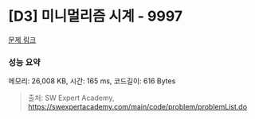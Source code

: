 # [D3] 미니멀리즘 시계 - 9997 

[문제 링크](https://swexpertacademy.com/main/code/problem/problemDetail.do?contestProbId=AXIvNBzKapEDFAXR) 

### 성능 요약

메모리: 26,008 KB, 시간: 165 ms, 코드길이: 616 Bytes



> 출처: SW Expert Academy, https://swexpertacademy.com/main/code/problem/problemList.do